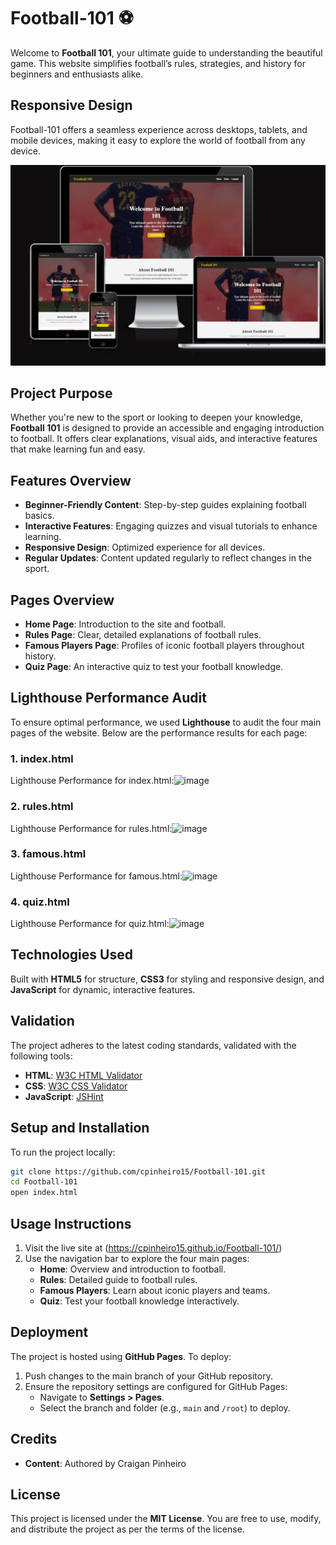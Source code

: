 # Football-101 ⚽

Welcome to **Football 101**, your ultimate guide to understanding the beautiful game. This website simplifies football’s rules, strategies, and history for beginners and enthusiasts alike.

## Responsive Design

Football-101 offers a seamless experience across desktops, tablets, and mobile devices, making it easy to explore the world of football from any device.

![Responsive Design](assets/images/Devices.png)

## Project Purpose

Whether you're new to the sport or looking to deepen your knowledge, **Football 101** is designed to provide an accessible and engaging introduction to football. It offers clear explanations, visual aids, and interactive features that make learning fun and easy.

## Features Overview

- **Beginner-Friendly Content**: Step-by-step guides explaining football basics.
- **Interactive Features**: Engaging quizzes and visual tutorials to enhance learning.
- **Responsive Design**: Optimized experience for all devices.
- **Regular Updates**: Content updated regularly to reflect changes in the sport.

## Pages Overview

- **Home Page**: Introduction to the site and football.
- **Rules Page**: Clear, detailed explanations of football rules.
- **Famous Players Page**: Profiles of iconic football players throughout history.
- **Quiz Page**: An interactive quiz to test your football knowledge.

## Lighthouse Performance Audit

To ensure optimal performance, we used **Lighthouse** to audit the four main pages of the website. Below are the performance results for each page:

### 1. **index.html**
Lighthouse Performance for index.html:![image](https://github.com/user-attachments/assets/37968dd1-e563-4ba7-8a8f-9e6ceef6f09f)

### 2. **rules.html**
Lighthouse Performance for rules.html:![image](https://github.com/user-attachments/assets/71bd557e-7274-4cb1-8b5d-804488162e98)

### 3. **famous.html**
Lighthouse Performance for famous.html:![image](https://github.com/user-attachments/assets/cd1838bd-bf2c-4225-aa8b-de43acb1fffd)

### 4. **quiz.html**
Lighthouse Performance for quiz.html:![image](https://github.com/user-attachments/assets/6e93d364-bdda-4185-9d92-7f27c2e00300)

## Technologies Used

Built with **HTML5** for structure, **CSS3** for styling and responsive design, and **JavaScript** for dynamic, interactive features.

## Validation

The project adheres to the latest coding standards, validated with the following tools:
- **HTML**: [W3C HTML Validator](https://validator.w3.org/)
- **CSS**: [W3C CSS Validator](https://jigsaw.w3.org/css-validator/)
- **JavaScript**: [JSHint](https://jshint.com/)

## Setup and Installation

To run the project locally:

```bash
git clone https://github.com/cpinheiro15/Football-101.git
cd Football-101
open index.html
```

## Usage Instructions

1. Visit the live site at (https://cpinheiro15.github.io/Football-101/)
2. Use the navigation bar to explore the four main pages:
   - **Home**: Overview and introduction to football.
   - **Rules**: Detailed guide to football rules.
   - **Famous Players**: Learn about iconic players and teams.
   - **Quiz**: Test your football knowledge interactively.

## Deployment

The project is hosted using **GitHub Pages**. To deploy:

1. Push changes to the main branch of your GitHub repository.
2. Ensure the repository settings are configured for GitHub Pages:
   - Navigate to **Settings > Pages**.
   - Select the branch and folder (e.g., `main` and `/root`) to deploy.

## Credits

- **Content**: Authored by Craigan Pinheiro

## License

This project is licensed under the **MIT License**. You are free to use, modify, and distribute the project as per the terms of the license.
